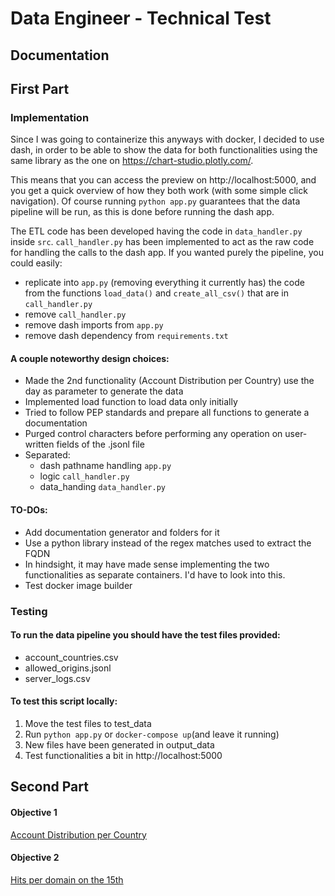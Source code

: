 # Data Engineer - Technical Test

## Documentation

## First Part


### Implementation


Since I was going to containerize this anyways with docker, I decided to use dash, in order to be able to show the data for both functionalities using the same library as the one on https://chart-studio.plotly.com/.

This means that you can access the preview on http://localhost:5000, and you get a quick overview of how they both work (with some simple click navigation). Of course running `python app.py` guarantees that the data pipeline will be run, as this is done before running the dash app.

The ETL code has been developed having the code in `data_handler.py` inside `src`. `call_handler.py` has been implemented to act as the raw code for handling the calls to the dash app. If you wanted purely the pipeline, you could easily:
- replicate into `app.py` (removing everything it currently has) the code from the functions `load_data()` and `create_all_csv()` that are in `call_handler.py`
- remove `call_handler.py`
- remove dash imports from `app.py`
- remove dash dependency from `requirements.txt`

#### A couple noteworthy design choices:
- Made the 2nd functionality (Account Distribution per Country) use the day as parameter to generate the data
- Implemented load function to load data only initially
- Tried to follow PEP standards and prepare all functions to generate a documentation
- Purged control characters before performing any operation on user-written fields of the .jsonl file
- Separated:
  - dash pathname handling `app.py`
  - logic `call_handler.py`
  - data_handing `data_handler.py`

#### TO-DOs:
- Add documentation generator and folders for it
- Use a python library instead of the regex matches used to extract the FQDN
- In hindsight, it may have made sense implementing the two functionalities as separate containers. I'd have to look into this.
- Test docker image builder

### Testing


#### To run the data pipeline you should have the test files provided:

- account_countries.csv
- allowed_origins.jsonl
- server_logs.csv


#### To test this script locally:
1. Move the test files to test_data
2. Run  `python app.py` or `docker-compose up`(and leave it running)
3. New files have been generated in output_data
4. Test functionalities a bit in http://localhost:5000




## Second Part

#### Objective 1
[Account Distribution per Country](https://chart-studio.plotly.com/dashboard/xarxaxdev:0/view)

#### Objective 2
[Hits per domain on the 15th](https://chart-studio.plotly.com/dashboard/xarxaxdev:1/view)
